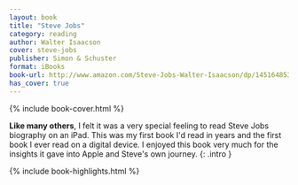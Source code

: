 ```yaml
---
layout: book
title: "Steve Jobs"
category: reading
author: Walter Isaacson
cover: steve-jobs
publisher: Simon & Schuster
format: iBooks
book-url: http://www.amazon.com/Steve-Jobs-Walter-Isaacson/dp/1451648537
has_cover: true
---
```

{% include book-cover.html %}

**Like many others**, I felt it was a very special feeling to read Steve Jobs biography on an iPad. This was my first book I'd read in years and the first book I ever read on a digital device. I enjoyed this book very much for the insights it gave into Apple and Steve's own journey.
{: .intro }

{% include book-highlights.html %}
